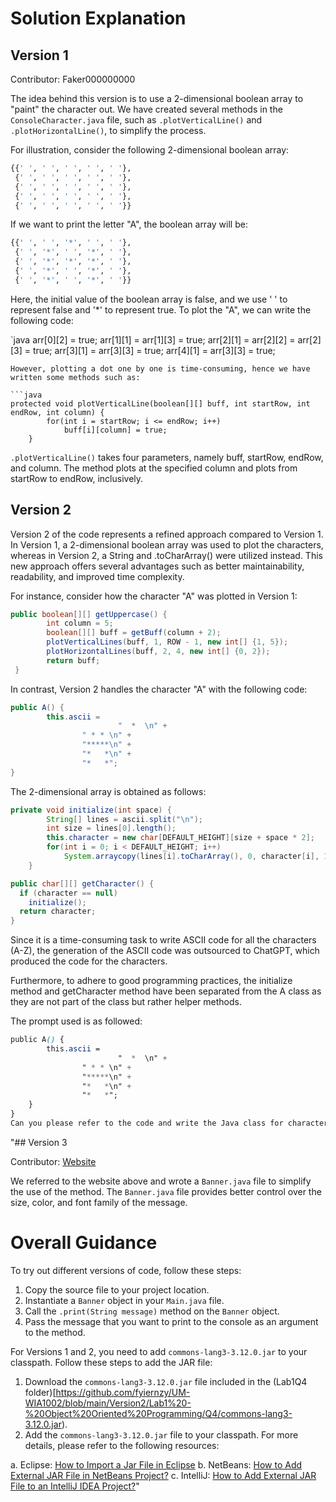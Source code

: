 # Solution Explanation

## Version 1
Contributor: Faker000000000

The idea behind this version is to use a 2-dimensional boolean array to "paint" the character out. We have created several methods in the `ConsoleCharacter.java` file, such as `.plotVerticalLine()` and `.plotHorizontalLine()`, to simplify the process.

For illustration, consider the following 2-dimensional boolean array:

```python
{{' ', ' ', ' ', ' ', ' '},
 {' ', ' ', ' ', ' ', ' '},
 {' ', ' ', ' ', ' ', ' '},
 {' ', ' ', ' ', ' ', ' '},
 {' ', ' ', ' ', ' ', ' '}}
```
If we want to print the letter "A", the boolean array will be:

```python
{{' ', ' ', '*', ' ', ' '},
 {' ', '*', ' ', '*', ' '},
 {' ', '*', '*', '*', ' '},
 {' ', '*', ' ', '*', ' '},
 {' ', '*', ' ', '*', ' '}}
```

Here, the initial value of the boolean array is false, and we use ' ' to represent false and '*' to represent true. To plot the "A", we can write the following code:

`java
arr[0][2] = true;
arr[1][1] = arr[1][3] = true;
arr[2][1] = arr[2][2] = arr[2][3] = true;
arr[3][1] = arr[3][3] = true;
arr[4][1] = arr[3][3] = true;
```
However, plotting a dot one by one is time-consuming, hence we have written some methods such as:

```java
protected void plotVerticalLine(boolean[][] buff, int startRow, int endRow, int column) {
		for(int i = startRow; i <= endRow; i++) 
			buff[i][column] = true;
	}
```
`.plotVerticalLine()` takes four parameters, namely buff, startRow, endRow, and column. The method plots at the specified column and plots from startRow to endRow, inclusively.

## Version 2

Version 2 of the code represents a refined approach compared to Version 1. In Version 1, a 2-dimensional boolean array was used to plot the characters, whereas in Version 2, a String and .toCharArray() were utilized instead. This new approach offers several advantages such as better maintainability, readability, and improved time complexity.

For instance, consider how the character "A" was plotted in Version 1:

```java
public boolean[][] getUppercase() {
		int column = 5;
		boolean[][] buff = getBuff(column + 2);
		plotVerticalLines(buff, 1, ROW - 1, new int[] {1, 5});
		plotHorizontalLines(buff, 2, 4, new int[] {0, 2});		
		return buff;
 }
```
 
In contrast, Version 2 handles the character "A" with the following code:

```java
public A() {
		this.ascii = 
				        "  *  \n" +
                " * * \n" +
                "*****\n" +
                "*   *\n" +
                "*   *";
}
```
The 2-dimensional array is obtained as follows:

```java
private void initialize(int space) {
		String[] lines = ascii.split("\n");
		int size = lines[0].length();
		this.character = new char[DEFAULT_HEIGHT][size + space * 2];
		for(int i = 0; i < DEFAULT_HEIGHT; i++) 
			System.arraycopy(lines[i].toCharArray(), 0, character[i], 1, size);
	}

public char[][] getCharacter() {
  if (character == null)
    initialize();
  return character;
}
```
Since it is a time-consuming task to write ASCII code for all the characters (A-Z), the generation of the ASCII code was outsourced to ChatGPT, which produced the code for the characters.

Furthermore, to adhere to good programming practices, the initialize method and getCharacter method have been separated from the A class as they are not part of the class but rather helper methods.

The prompt used is as followed:

```css
public A() {
		this.ascii = 
				        "  *  \n" +
                " * * \n" +
                "*****\n" +
                "*   *\n" +
                "*   *";
	}
}
Can you please refer to the code and write the Java class for character B through Z?
```



"## Version 3

Contributor: [Website](https://www.quickprogrammingtips.com/java/ascii-art-generator-library-in-java.html)

We referred to the website above and wrote a `Banner.java` file to simplify the use of the method. The `Banner.java` file provides better control over the size, color, and font family of the message.


# Overall Guidance

To try out different versions of code, follow these steps:

1. Copy the source file to your project location.
2. Instantiate a `Banner` object in your `Main.java` file.
3. Call the `.print(String message)` method on the `Banner` object.
4. Pass the message that you want to print to the console as an argument to the method.

For Versions 1 and 2, you need to add `commons-lang3-3.12.0.jar` to your classpath. Follow these steps to add the JAR file:

1. Download the `commons-lang3-3.12.0.jar` file included in the (Lab1Q4 folder)[https://github.com/fyiernzy/UM-WIA1002/blob/main/Version2/Lab1%20-%20Object%20Oriented%20Programming/Q4/commons-lang3-3.12.0.jar).
2. Add the `commons-lang3-3.12.0.jar` file to your classpath. For more details, please refer to the following resources:

  a. Eclipse: [How to Import a Jar File in Eclipse](https://www.janbasktraining.com/community/sql-server/how-to-import-a-jar-file-in-eclipse)
  b. NetBeans: [How to Add External JAR File in NetBeans Project?](https://www.foxinfotech.org/how-to-add-external-jar-file-in-netbeans-project)
  c. IntelliJ: [How to Add External JAR File to an IntelliJ IDEA Project?](https://www.geeksforgeeks.org/how-to-add-external-jar-file-to-an-intellij-idea-project/)"



